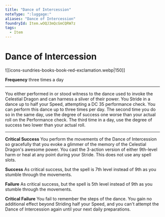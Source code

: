 ```yaml
---
title: "Dance of Intercession"
noteType: ":luggage:"
aliases: "Dance of Intercession"
foundryId: Item.wOQJ3mQcGmCQRW7z
tags:
  - Item
---
```


# Dance of Intercession
![[icons-sundries-books-book-red-exclamation.webp|150]]

**Frequency** three times a day

* * *

You either performed in or stood witness to the dance used to invoke the Celestial Dragon and can harness a sliver of their power. You Stride in a dance up to half your Speed, attempting a DC 35 performance check. You can perform this dance up to three times per day. The second time you do so in the same day, use the degree of success one worse than your actual roll on the Performance check. The third time in a day, use the degree of success two lower than your actual roll.

* * *

**Critical Success** You perform the movements of the Dance of Intercession so gracefully that you evoke a glimmer of the memory of the Celestial Dragon's awesome power. You cast the 3-action version of either 9th-level harm or heal at any point during your Stride. This does not use any spell slots.

**Success** As critical success, but the spell is 7th level instead of 9th as you stumble through the movements.

**Failure** As critical success, but the spell is 5th level instead of 9th as you stumble through the movements.

**Critical Failure** You fail to remember the steps of the dance. You gain no additional effect beyond Striding half your Speed, and you can't attempt the Dance of Intercession again until your next daily preparations.

